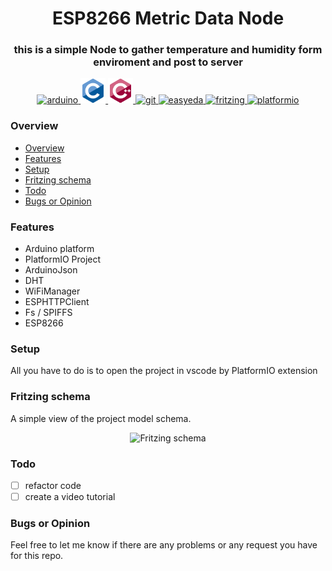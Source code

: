 <h1 align="center">ESP8266 Metric Data Node</h1>
<h3 align="center">this is a simple Node to gather temperature and humidity form enviroment and post to server</h3>
<p align="center">
<a href="https://www.arduino.cc/" target="_blank"> <img src="https://cdn.worldvectorlogo.com/logos/arduino-1.svg" alt="arduino" width="40" height="40"/> </a> <a href="https://www.cprogramming.com/" target="_blank"> <img src="https://raw.githubusercontent.com/devicons/devicon/master/icons/c/c-original.svg" alt="c" width="40" height="40"/> </a> <a href="https://www.w3schools.com/cpp/" target="_blank"> <img src="https://raw.githubusercontent.com/devicons/devicon/master/icons/cplusplus/cplusplus-original.svg" alt="cplusplus" width="40" height="40"/> </a> <a href="https://git-scm.com/" target="_blank"> <img src="https://www.vectorlogo.zone/logos/git-scm/git-scm-icon.svg" alt="git" width="40" height="40"/> </a> <a href="https://easyeda.com" target="_blank"> <img src="https://easyeda.com/images/easyeda-thumbnail.png?id=d5ed1fe5930602975df1" alt="easyeda" width="40" height="40"/> </a>
<a href="https://sparkfun.com/" target="_blank"> <img src="https://cdn.sparkfun.com/assets/5/3/4/3/1/52b1e48a757b7f28448b4567.png" alt="fritzing" width="40" height="40"/> </a>
  <a href="https://platformio.org" target="_blank"> <img src="https://cdn.platformio.org/images/platformio-logo.17fdc3bc.png" alt="platformio" width="40" height="40"/> </a>
</p>

### Overview
- [Overview](#overview)
- [Features](#features)
- [Setup](#setup)
- [Fritzing schema](#fritzing-schema)
- [Todo](#todo)
- [Bugs or Opinion](#bugs-or-opinion)



### Features
- Arduino platform
- PlatformIO Project
- ArduinoJson
- DHT
- WiFiManager
- ESPHTTPClient
- Fs / SPIFFS
- ESP8266


### Setup
All you have to do is to open the project in vscode by PlatformIO extension

### Fritzing schema
A simple view of the project model schema.
<p align="center">
<img src="https://user-images.githubusercontent.com/29748439/136793875-56343e9e-0538-4308-b5e5-b89b02fba14d.PNG" alt="Fritzing schema" width="500"/>
</p>




### Todo
- [ ] refactor code
- [ ] create a video tutorial

### Bugs or Opinion
Feel free to let me know if there are any problems or any request you have for this repo.
